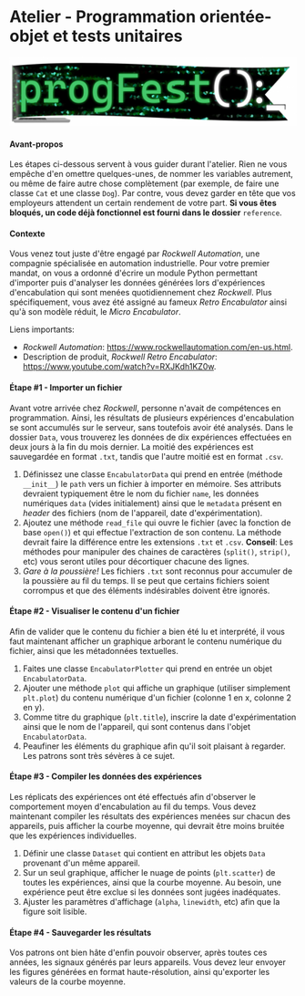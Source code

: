 # Atelier - Programmation orientée-objet et tests unitaires

![Logo](/images/LogoProgFest.png)

#### Avant-propos
Les étapes ci-dessous servent à vous guider durant l'atelier. Rien ne vous empêche d'en omettre quelques-unes, de nommer les variables autrement, ou même de faire autre chose complètement (par exemple, de faire une classe `Cat` et une classe `Dog`). Par contre, vous devez garder en tête que vos employeurs attendent un certain rendement de votre part. **Si vous êtes bloqués, un code déjà fonctionnel est fourni dans le dossier** `reference`.

#### Contexte

Vous venez tout juste d'être engagé par *Rockwell Automation*, une compagnie spécialisée en automation industrielle. Pour votre premier mandat, on vous a ordonné d'écrire un  module Python permettant d'importer puis d'analyser les données générées lors d'expériences d'encabulation qui sont menées quotidiennement chez *Rockwell*. Plus spécifiquement, vous avez été assigné au fameux *Retro Encabulator* ainsi qu'à son modèle réduit, le *Micro Encabulator*.

Liens importants:
- *Rockwell Automation*: https://www.rockwellautomation.com/en-us.html.
- Description de produit, *Rockwell Retro Encabulator*: https://www.youtube.com/watch?v=RXJKdh1KZ0w.

#### Étape #1 - Importer un fichier
Avant votre arrivée chez *Rockwell*, personne n'avait de compétences en programmation. Ainsi, les résultats de plusieurs expériences d'encabulation se sont accumulés sur le serveur, sans toutefois avoir été analysés. Dans le dossier `Data`, vous trouverez les données de dix expériences effectuées en deux jours à la fin du mois dernier. La moitié des expériences est sauvegardée en format `.txt`, tandis que l'autre moitié est en format `.csv`.
1. Définissez une classe `EncabulatorData` qui prend en entrée (méthode `__init__`) le `path` vers un fichier à importer en mémoire. Ses attributs devraient typiquement être le nom du fichier `name`, les données numériques `data` (vides initialement) ainsi que le `metadata` présent en *header* des fichiers (nom de l'appareil, date d'expérimentation).
2. Ajoutez une méthode `read_file` qui ouvre le fichier (avec la fonction de base `open()`) et qui effectue l'extraction de son contenu. La méthode devrait faire la différence entre les extensions `.txt` et `.csv`. **Conseil**: Les méthodes pour manipuler des chaines de caractères (`split()`, `strip()`, etc) vous seront utiles pour décortiquer chacune des lignes.
3. *Gare à la poussière!* Les fichiers `.txt` sont reconnus pour accumuler de la poussière au fil du temps. Il se peut que certains fichiers soient corrompus et que des éléments indésirables doivent être ignorés.

#### Étape #2 - Visualiser le contenu d'un fichier
Afin de valider que le contenu du fichier a bien été lu et interprété, il vous faut maintenant afficher un graphique arborant le contenu numérique du fichier, ainsi que les métadonnées textuelles.
1. Faites une classe `EncabulatorPlotter` qui prend en entrée un objet `EncabulatorData`.
2. Ajouter une méthode `plot` qui affiche un graphique (utiliser simplement `plt.plot`) du contenu numérique d'un fichier (colonne 1 en x, colonne 2 en y).
3. Comme titre du graphique (`plt.title`), inscrire la date d'expérimentation ainsi que le nom de l'appareil, qui sont contenus dans l'objet `EncabulatorData`.
4. Peaufiner les éléments du graphique afin qu'il soit plaisant à regarder. Les patrons sont très sévères à ce sujet.

#### Étape #3 - Compiler les données des expériences
Les réplicats des expériences ont été effectués afin d'observer le comportement moyen d'encabulation au fil du temps. Vous devez maintenant compiler les résultats des expériences menées sur chacun des appareils, puis afficher la courbe moyenne, qui devrait être moins bruitée que les expériences individuelles.
1. Définir une classe `Dataset` qui contient en attribut les objets `Data` provenant d'un même appareil.
2. Sur un seul graphique, afficher le nuage de points (`plt.scatter`) de toutes les expériences, ainsi que la courbe moyenne. Au besoin, une expérience peut être exclue si les données sont jugées inadéquates.
3. Ajuster les paramètres d'affichage (`alpha`, `linewidth`, etc) afin que la figure soit lisible. 

#### Étape #4 - Sauvegarder les résultats
Vos patrons ont bien hâte d'enfin pouvoir observer, après toutes ces années, les signaux générés par leurs appareils. Vous devez leur envoyer les figures générées en format haute-résolution, ainsi qu'exporter les valeurs de la courbe moyenne.
 
